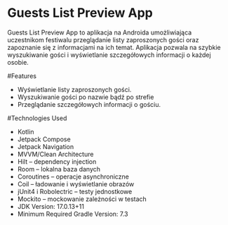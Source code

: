 # Guests List Preview App

Guests List Preview App to aplikacja na Androida umożliwiająca uczestnikom festiwalu przeglądanie listy zaproszonych gości oraz zapoznanie się z informacjami na ich temat. Aplikacja pozwala na szybkie wyszukiwanie gości i wyświetlanie szczegółowych informacji o każdej osobie.

#Features
- Wyświetlanie listy zaproszonych gości.
- Wyszukiwanie gości po nazwie bądź po strefie
- Przeglądanie szczegółowych informacji o gościu.


#Technologies Used
- Kotlin
- Jetpack Compose
- Jetpack Navigation
- MVVM/Clean Architecture
- Hilt – dependency injection
- Room – lokalna baza danych
- Coroutines – operacje asynchroniczne
- Coil – ładowanie i wyświetlanie obrazów
- jUnit4 i Robolectric – testy jednostkowe
- Mockito – mockowanie zależności w testach
- JDK Version: 17.0.13+11
- Minimum Required Gradle Version: 7.3


